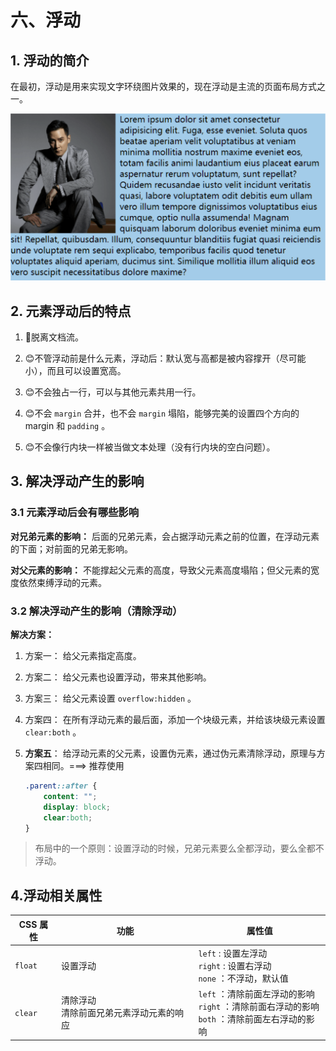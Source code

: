 # 六、浮动

## 1. 浮动的简介

在最初，浮动是用来实现文字环绕图片效果的，现在浮动是主流的页面布局方式之一。

<img src="../images/240416-nkkZYFqvzd.png" alt="image-20240416141932670" style="zoom:67%;" />



## 2. 元素浮动后的特点

1. 🤢脱离文档流。

2. 😊不管浮动前是什么元素，浮动后：默认宽与高都是被内容撑开（尽可能小），而且可以设置宽高。

3. 😊不会独占一行，可以与其他元素共用一行。
4. 😊不会 `margin` 合并，也不会 `margin` 塌陷，能够完美的设置四个方向的 margin 和 `padding` 。
5. 😊不会像行内块一样被当做文本处理（没有行内块的空白问题）。



## 3. 解决浮动产生的影响

### 3.1 元素浮动后会有哪些影响

**对兄弟元素的影响：** 后面的兄弟元素，会占据浮动元素之前的位置，在浮动元素的下面；对前面的兄弟无影响。

**对父元素的影响：** 不能撑起父元素的高度，导致父元素高度塌陷；但父元素的宽度依然束缚浮动的元素。

### 3.2 解决浮动产生的影响（清除浮动）

**解决方案：**

1. 方案一： 给父元素指定高度。

2. 方案二： 给父元素也设置浮动，带来其他影响。

3. 方案三： 给父元素设置 `overflow:hidden` 。

4. 方案四： 在所有浮动元素的最后面，添加一个块级元素，并给该块级元素设置 `clear:both` 。

5. **方案五**： 给浮动元素的父元素，设置伪元素，通过伪元素清除浮动，原理与方案四相同。===> 推荐使用

   ```css
   .parent::after {
       content: "";
       display: block;
       clear:both;
   }

> 布局中的一个原则：设置浮动的时候，兄弟元素要么全都浮动，要么全都不浮动。



## 4.浮动相关属性

| **CSS** **属性** | **功能**                                    | **属性值**                                                   |
| ---------------- | ------------------------------------------- | ------------------------------------------------------------ |
| `float`          | 设置浮动                                    | `left` : 设置左浮动<br/>`right` : 设置右浮动<br/>`none` ：不浮动，默认值 |
| `clear`          | 清除浮动<br/>清除前面兄弟元素浮动元素的响应 | `left` ：清除前面左浮动的影响<br/>`right` ：清除前面右浮动的影响<br/>`both` ：清除前面左右浮动的影响 |




